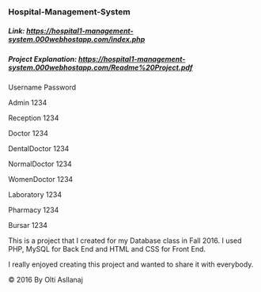 ### Hospital-Management-System

##### Link: https://hospital1-management-system.000webhostapp.com/index.php

##### Project Explanation: https://hospital1-management-system.000webhostapp.com/Readme%20Project.pdf

Username         Password

Admin              1234

Reception          1234

Doctor             1234

DentalDoctor       1234

NormalDoctor       1234

WomenDoctor        1234

Laboratory         1234

Pharmacy           1234

Bursar             1234

This is a project that I created for my Database class in Fall 2016. I used PHP, MySQL for Back End and HTML and CSS for Front End.

I really enjoyed creating this project and wanted to share it with everybody.

© 2016  By Olti Asllanaj


